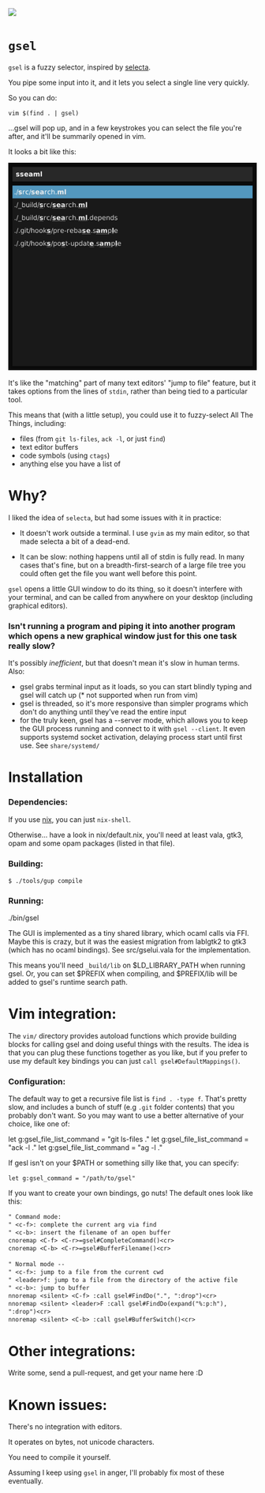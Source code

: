 <img src="http://gfxmonk.net/dist/status/project/gsel.png">

# `gsel`

`gsel` is a fuzzy selector, inspired by [selecta](https://github.com/garybernhardt/selecta).

You pipe some input into it, and it lets you select a single line very quickly.

So you can do:

    vim $(find . | gsel)

...gsel will pop up, and in a few keystrokes you can select the file you're after, and it'll be
summarily opened in vim.

It looks a bit like this:

![gsel screenshot](/screenshots/sample1.png?raw=true)

It's like the "matching" part of many text editors' "jump to file" feature,
but it takes options from the lines of `stdin`, rather than being tied to a particular tool.

This means that (with a little setup), you could use it to fuzzy-select All The Things, including:

 - files (from `git ls-files`, `ack -l`, or just `find`)
 - text editor buffers
 - code symbols (using `ctags`)
 - anything else you have a list of

# Why?

I liked the idea of `selecta`, but had some issues with it in practice:

 - It doesn't work outside a terminal. I use `gvim` as my main editor,
   so that made selecta a bit of a dead-end.

 - It can be slow: nothing happens until all of stdin is
   fully read. In many cases that's fine, but on a breadth-first-search of a
   large file tree you could often get the file you want well before this point.

`gsel` opens a little GUI window to do its thing, so it doesn't interfere with your
terminal, and can be called from anywhere on your desktop (including graphical editors).

### Isn't running a program and piping it into another program which opens a new graphical window just for this one task really slow?

It's possibly _inefficient_, but that doesn't mean it's slow in human terms. Also:

 - gsel grabs terminal input as it loads, so you can start blindly typing and gsel will catch up (\* not supported when run from vim)
 - gsel is threaded, so it's more responsive than simpler programs which don't do anything until they've read the entire input
 - for the truly keen, gsel has a --server mode, which allows you to keep the GUI process running and connect to it with `gsel --client`. It even supports systemd socket activation, delaying process start until first use. See `share/systemd/`

# Installation

### Dependencies:

If you use [nix](http://nixos.org/nixpkgs/), you can just `nix-shell`.

Otherwise... have a look in nix/default.nix, you'll need at least vala, gtk3, opam and some opam packages (listed in that file).

### Building:

    $ ./tools/gup compile

### Running:

./bin/gsel

The GUI is implemented as a tiny shared library, which ocaml calls via FFI. Maybe this is crazy, but it was the easiest migration from lablgtk2 to gtk3 (which has no ocaml bindings). See src/gselui.vala for the implementation.

This means you'll need `_build/lib` on $LD_LIBRARY_PATH when running gsel. Or, you can set $PREFIX when compiling, and $PREFIX/lib will be added to gsel's runtime search path.

# Vim integration:

The `vim/` directory provides autoload functions which provide building blocks for calling
gsel and doing useful things with the results. The idea is that you can plug these functions
together as you like, but if you prefer to use my default key bindings you can just
`call gsel#DefaultMappings()`.

### Configuration:

The default way to get a recursive file list is `find . -type f`. That's pretty
slow, and includes a bunch of stuff (e.g `.git` folder contents) that you probably
don't want. So you may want to use a better alternative of your choice, like one of:

  let g:gsel_file_list_command = "git ls-files ."
  let g:gsel_file_list_command = "ack -l ."
  let g:gsel_file_list_command = "ag -l ."

If gesl isn't on your $PATH or something silly like that, you can specify:

    let g:gsel_command = "/path/to/gsel"

If you want to create your own bindings, go nuts! The default ones look like this:

    " Command mode:
    " <c-f>: complete the current arg via find
    " <c-b>: insert the filename of an open buffer
    cnoremap <C-f> <C-r>=gsel#CompleteCommand()<cr>
    cnoremap <C-b> <C-r>=gsel#BufferFilename()<cr>
    
    " Normal mode --
    " <c-f>: jump to a file from the current cwd
    " <leader>f: jump to a file from the directory of the active file
    " <c-b>: jump to buffer
    nnoremap <silent> <C-f> :call gsel#FindDo(".", ":drop")<cr>
    nnoremap <silent> <leader>F :call gsel#FindDo(expand("%:p:h"), ":drop")<cr>
    nnoremap <silent> <C-b> :call gsel#BufferSwitch()<cr>

# Other integrations:

Write some, send a pull-request, and get your name here :D

# Known issues:

There's no integration with editors.

It operates on bytes, not unicode characters.

You need to compile it yourself.

Assuming I keep using `gsel` in anger, I'll probably fix most of these eventually.


